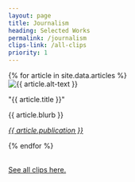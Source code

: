 ```yaml
---
layout: page
title: Journalism
heading: Selected Works
permalink: /journalism
clips-link: /all-clips
priority: 1
---
```


<div class="article-box pad-top">
  {% for article in site.data.articles %}
    <div class="article">
      <img class="article-image" src="{{ article.image }}" alt="{{ article.alt-text }}"/>
      <div class="article-text">
        <p><span class="article-highlight article-title"> "{{ article.title }}" </span></p>
        <p><span class="article-highlight"> {{ article.blurb }} </span></p>
        <p><span class="article-highlight"><i><a href="{{ article.link }}"> {{ article.publication }} </a></i></span></p>
      </div>
    </div>
  {% endfor %}
</div>

<br/>
<div class="push-right">
  <p>
    <a href="{{ page.clips-link }}">See all clips here.</a> 
  </p>
</div>

